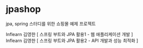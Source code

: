 # jpashop
jpa, spring 스터디를 위한 쇼핑몰 예제 프로젝트

Inflearn 김영한 [ 스프링 부트와 JPA 활용1 - 웹 애플리케이션 개발 ] <br/>
Inflearn 김영한 [ 스프링 부트와 JPA 활용2 - API 개발과 성능 최적화 ]
